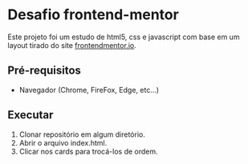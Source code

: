 # Desafio frontend-mentor

Este projeto foi um estudo de html5, css e javascript com base em um layout tirado do site [frontendmentor.io](https://www.frontendmentor.io/challenges/four-card-feature-section-weK1eFYK).

## Pré-requisitos

- Navegador (Chrome, FireFox, Edge, etc...)

## Executar

1. Clonar repositório em algum diretório.
2. Abrir o arquivo index.html.
3. Clicar nos cards para trocá-los de ordem.
